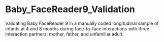 # Baby_FaceReader9_Validation
 Validating Baby FaceReader 9 in a manually coded longitudinal sample of infants at 4 and 8 months during face-to-face interactions with three interaction partners: mother, father, and unfamiliar adult. 

